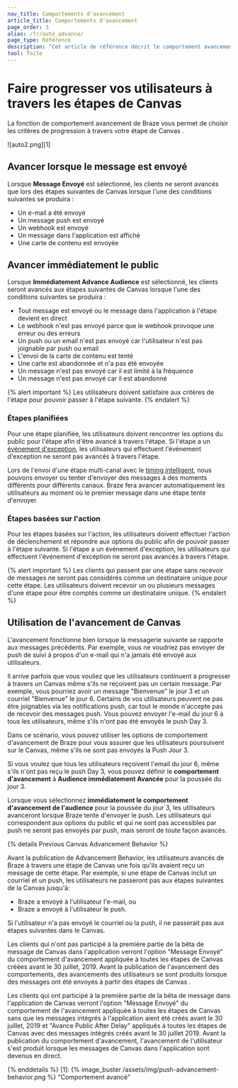 ```yaml
---
nav_title: Comportements d'avancement
article_title: Comportements d'avancement
page_order: 3
alias: /fr/auto_advance/
page_type: Référence
description: "Cet article de référence décrit le comportement avancement de Braze et couvre divers scénarios qui peuvent se produire à mesure que vous progressez dans une Canvas."
tool: Toile
---
```


# Faire progresser vos utilisateurs à travers les étapes de Canvas

La fonction de comportement avancement de Braze vous permet de choisir les critères de progression à travers votre étape de Canvas .

!\[auto2.png\]\[1\]

## Avancer lorsque le message est envoyé

Lorsque __Message Envoyé__ est sélectionné, les clients ne seront avancés que lors des étapes suivantes de Canvas lorsque l'une des conditions suivantes se produira :

- Un e-mail a été envoyé
- Un message push est envoyé
- Un webhook est envoyé
- Un message dans l'application est affiché
- Une carte de contenu est envoyée

## Avancer immédiatement le public

Lorsque __Immédiatement Advance Audience__ est sélectionné, les clients seront avancés aux étapes suivantes de Canvas lorsque l'une des conditions suivantes se produira :

- Tout message est envoyé ou le message dans l'application à l'étape devient en direct
- Le webhook n'est pas envoyé parce que le webhook provoque une erreur ou des erreurs
- Un push ou un email n'est pas envoyé car l'utilisateur n'est pas joignable par push ou email
- L'envoi de la carte de contenu est tenté
- Une carte est abandonnée et n'a pas été envoyée
- Un message n'est pas envoyé car il est limité à la fréquence
- Un message n'est pas envoyé car il est abandonné

{% alert important %}
Les utilisateurs doivent satisfaire aux critères de l'étape pour pouvoir passer à l'étape suivante.
{% endalert %}

### Étapes planifiées

Pour une étape planifiée, les utilisateurs doivent rencontrer les options du public pour l'étape afin d'être avancé à travers l'étape. Si l'étape a un [événement d'exception]({{site.baseurl}}/user_guide/engagement_tools/canvas/create_a_canvas/exception_events/), les utilisateurs qui effectuent l'événement d'exception ne seront pas avancés à travers l'étape.

Lors de l'envoi d'une étape multi-canal avec le [timing intelligent]({{site.baseurl}}/user_guide/intelligence/intelligent_timing/), nous pouvons envoyer ou tenter d'envoyer des messages à des moments différents pour différents canaux. Braze fera avancer automatiquement les utilisateurs au moment où le premier message dans une étape tente d'envoyer.

### Étapes basées sur l'action

Pour les étapes basées sur l'action, les utilisateurs doivent effectuer l'action de déclenchement et répondre aux options du public afin de pouvoir passer à l'étape suivante. Si l'étape a un événement d'exception, les utilisateurs qui effectuent l'événement d'exception ne seront pas avancés à travers l'étape.

{% alert important %}
  Les clients qui passent par une étape sans recevoir de messages ne seront pas considérés comme un destinataire unique pour cette étape. Les utilisateurs doivent recevoir un ou plusieurs messages d'une étape pour être comptés comme un destinataire unique.
{% endalert %}

## Utilisation de l'avancement de Canvas

L'avancement fonctionne bien lorsque la messagerie suivante se rapporte aux messages précédents. Par exemple, vous ne voudriez pas envoyer de push de suivi à propos d'un e-mail qui n'a jamais été envoyé aux utilisateurs.

Il arrive parfois que vous vouliez que les utilisateurs continuent à progresser à travers un Canvas même s'ils ne reçoivent pas un certain message. Par exemple, vous pourriez avoir un message "Bienvenue" le jour 3 et un courriel "Bienvenue" le jour 6. Certains de vos utilisateurs peuvent ne pas être joignables via les notifications push, car tout le monde n'accepte pas de recevoir des messages push. Vous pouvez envoyer l'e-mail du jour 6 à tous les utilisateurs, même s'ils n'ont pas été envoyés le push Day 3.

Dans ce scénario, vous pouvez utiliser les options de comportement d'avancement de Braze pour vous assurer que les utilisateurs poursuivent sur le Canvas, même s'ils ne sont pas envoyés la Push Jour 3.

Si vous voulez que tous les utilisateurs reçoivent l'email du jour 6, même s'ils n'ont pas reçu le push Day 3, vous pouvez définir le **comportement d'avancement** à __Audience immédiatement Avancée__  pour la poussée du jour 3.

Lorsque vous sélectionnez __immédiatement le comportement d'avancement de l'audience__ pour la poussée du jour 3, les utilisateurs avanceront lorsque Braze tente d'envoyer le push. Les utilisateurs qui correspondent aux options du public et qui ne sont pas accessibles par push ne seront pas envoyés par push, mais seront de toute façon avancés.

{% details Previous Canvas Advancement Behavior %}

Avant la publication de Advancement Behavior, les utilisateurs avancés de Braze à travers une étape de Canvas une fois qu'ils avaient reçu un message de cette étape. Par exemple, si une étape de Canvas inclut un courriel et un push, les utilisateurs ne passeront pas aux étapes suivantes de la Canvas jusqu'à:

- Braze a envoyé à l'utilisateur l'e-mail, ou
- Braze a envoyé à l'utilisateur le push.

Si l'utilisateur n'a pas envoyé le courriel ou la push, il ne passerait pas aux étapes suivantes dans le Canvas.

Les clients qui n'ont pas participé à la première partie de la bêta de message de Canvas dans l'application verront l'option "Message Envoyé" du comportement d'avancement appliquée à toutes les étapes de Canvas créées avant le 30 juillet, 2019. Avant la publication de l'avancement des comportements, des avancements des utilisateurs se sont produits lorsque des messages ont été envoyés à partir des étapes de Canvas .

Les clients qui ont participé à la première partie de la bêta de message dans l'application de Canvas verront l'option "Message Envoyé" du comportement de l'avancement appliquée à toutes les étapes de Canvas sans que les messages intégrés à l'application aient été créés avant le 30 juillet, 2019 et "Avance Public After Delay" appliqués à toutes les étapes de Canvas avec des messages intégrés créés avant le 30 juillet 2019. Avant la publication du comportement d'avancement, l'avancement de l'utilisateur s'est produit lorsque les messages de Canvas dans l'application sont devenus en direct.

{% enddetails %}
[1]: {% image_buster /assets/img/push-advancement-behavior.png %} "Comportement avancé"
